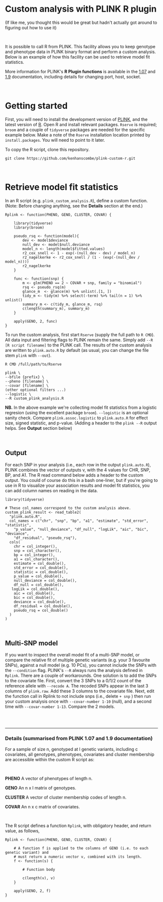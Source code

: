 
# Custom analysis with PLINK R plugin
(If like me, you thought this would be great but hadn't actually got around to figuring out how to use it)

<br>

It is possible to call R from PLINK. This facility allows you to keep genotype and phenotype data in PLINK binary format and perform a custom analysis. Below is an example of how this facility can be used to retrieve model fit statistics.

More information for PLINK's **R Plugin functions** is available in the [1.07](http://zzz.bwh.harvard.edu/plink/rfunc.shtml) and [1.9](https://www.cog-genomics.org/plink/1.9/rserve) documentation, including details for changing port, host, socket. 

<br>


# Getting started

First, you will need to install the development version of [PLINK](https://www.cog-genomics.org/plink/1.9/), and the latest version of [R](https://cran.r-project.org/). Open R and install relevant packages. `Rserve` is required; `broom` and a couple of `tidyverse` packages are needed for the specific example below. Make a note of the `Rserve` installation location printed by `install.packages`. You will need to point to it later.

To copy the R script, clone this repository.

```{bash}
git clone https://github.com/kenhanscombe/plink-custom-r.git
```

<br>


# Retrieve model fit statistics

In an R script (e.g. `plink_custom_analysis.R`), define a custom function. (Note: Before changing anything, see the **Details** section at the end.)

```{r}
Rplink <- function(PHENO, GENO, CLUSTER, COVAR) {
  
    library(tidyverse)
    library(broom)

    pseudo_rsq <- function(model){
        dev <- model$deviance
        null_dev <- model$null.deviance
        model_n <- length(model$fitted.values)
        r2_cox_snell <- 1 - exp(-(null_dev - dev) / model_n)
        r2_nagelkerke <- r2_cox_snell / (1 - (exp(-(null_dev / model_n))))
        r2_nagelkerke
    }

    func <- function(snp) { 
        m <- glm(PHENO == 2 ~ COVAR + snp, family = "binomial")
        rsq <- pseudo_rsq(m)
        glance_m  <- glance(m) %>% unlist(.[1, ])
        tidy_m <- tidy(m) %>% select(-term) %>% tail(n = 1) %>% unlist()
        summary_m <- c(tidy_m, glance_m, rsq)
        c(length(summary_m), summary_m)
    }

    apply(GENO, 2, func)
}
```




To run the custom analysis, first start `Rserve` (supply the full path to `R CMD`). All data input and filtering flags to PLINK remain the same. Simply add `--R [R script filename]` to the PLINK call. The results of the custom analysis are written to `plink.auto.R` by default (as usual, you can change the file stem `plink` with `--out`).

```{bash}
R CMD /full/path/to/Rserve

plink \
--bfile {prefix} \
--pheno [filename] \
--covar [filename] \
(other optional filters ...)
--logistic \
--R custom_plink_analysis.R
```

**NB.** In the above example we're collecting model fit statistics from a logistic regresion (using the excellent package `broom`). `--logistic` is an optional sanity check. Compare `plink.assoc.logistic` to `plink.auto.R` for effect size, signed statistic, and p-value. (Adding a header to the `plink --R` output helps. See **Output** section below)

<br>


## Output

For each SNP in your analysis (i.e., each row in the output `plink.auto.R`), PLINK combines the vector of outputs v, with the 4 values for CHR, SNP, BP, and A1. The R read command below adds a header to the custom output. You could of course do this in a bash one-liner, but if you're going to use in R to visualize your association results and model fit statistics, you can add column names on reading in the data.

```{bash}
library(tidyverse)

# These col_names correspond to the custom analysis above.
custom_plink_result <- read_table2(
  "plink.auto.R",
  col_names = c("chr", "snp", "bp", "a1", "estimate", "std_error", "statistic",
    "p_value", "null_deviance", "df_null", "logLik", "aic", "bic", "deviance",
    "df_residual", "pseudo_rsq"),
  cols(
    chr = col_integer(),
    snp = col_character(),
    bp = col_integer(),
    a1 = col_character(),
    estimate = col_double(),
    std_error = col_double(),
    statistic = col_double(),
    p_value = col_double(),
    null_deviance = col_double(),
    df_null = col_double(),
   logLik = col_double(),
    aic = col_double(),
    bic = col_double(),
    deviance = col_double(),
    df_residual = col_double(),
    pseudo_rsq = col_double()
  )
)
```

<br>


## Multi-SNP model

If you want to inspect the overall model fit of a multi-SNP model, or compare the relative fit of multiple genetic variants (e.g. your 3 favourite SNPs), against a null model (e.g. 10 PCs), you cannot include the SNPs with the `--condition` flag. PLINK's `--R` always runs the analysis defined in `Rplink`. There are a couple of workarounds. 
One solution is to add the SNPs to the covariate file. First, convert the 3 SNPs to a 0/1/2 count of the reference allele with `--recode A`. The recoded SNPs appear in the last 3 columns of `plink.raw`. Add these 3 columns to the covariate file. Next, edit the function call in Rplink to not include snps (i.e., delete `+ snp` ) then run your custom analysis once with `--covar-number 1-10` (null), and a second time with `--covar-number 1-13`. Compare the 2 models.

<br>
<br>


***
### Details (summarised from PLINK 1.07 and 1.9 documentation)

For a sample of size n, genotyped at l genetic variants, including c covariates, all genotypes, phenotypes, covariates and cluster membership are accessible within the custom R script as:

<br>

**PHENO** A vector of phenotypes of length n.

**GENO** An n x l matrix of genotypes.

**CLUSTER** A vector of cluster membership codes of length n.

**COVAR** An n x c matrix of covariates.

<br>

The R script defines a function `Rplink`, with obligatory header, and return value, as follows, 

```{r}
Rplink <- function(PHENO, GENO, CLUSTER, COVAR) {
    
    # A function f is applied to the columns of GENO (i.e. to each genetic variant) and
    # must return a numeric vector v, combined with its length.
    f <- function(s) {
        
        # Function body
      
        c(length(v), v)
    }
    
    apply(GENO, 2, f)
}
```
